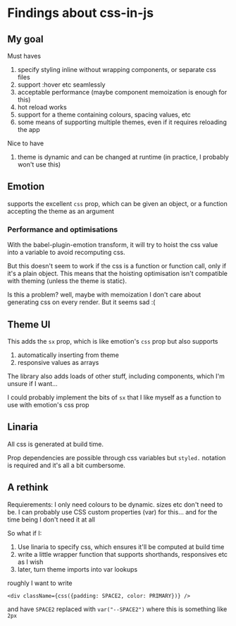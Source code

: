 # Findings about css-in-js

## My goal

Must haves

1. specify styling inline without wrapping components, or separate css files
2. support :hover etc seamlessly
3. acceptable performance (maybe component memoization is enough for this)
4. hot reload works
5. support for a theme containing colours, spacing values, etc
6. some means of supporting multiple themes, even if it requires reloading the app

Nice to have

1. theme is dynamic and can be changed at runtime (in practice, I probably won't use this)

## Emotion

supports the excellent `css` prop, which can be given an object, or a function accepting the theme as an argument

### Performance and optimisations

With the babel-plugin-emotion transform, it will try to hoist the css value into a variable to avoid recomputing css.

But this doesn't seem to work if the css is a function or function call, only if it's a plain object.
This means that the hoisting optimisation isn't compatible with theming (unless the theme is static).

Is this a problem? well, maybe with memoization I don't care about generating css on every render. But it seems sad :(

## Theme UI

This adds the `sx` prop, which is like emotion's `css` prop but also supports

1. automatically inserting from theme
2. responsive values as arrays

The library also adds loads of other stuff, including components, which I'm unsure if I want...

I could probably implement the bits of `sx` that I like myself as a function to use with emotion's css prop

## Linaria

All css is generated at build time.

Prop dependencies are possible through css variables but `styled.` notation is required and it's all a bit cumbersome.

## A rethink

Requierements: I only need colours to be dynamic. sizes etc don't need to be.
I can probably use CSS custom properties (var) for this... and for the time being I don't need it at all

So what if I:

1. Use linaria to specify css, which ensures it'll be computed at build time
2. write a little wrapper function that supports shorthands, responsives etc as I wish
3. later, turn theme imports into var lookups

roughly I want to write

    <div className={css({padding: SPACE2, color: PRIMARY})} />

and have `SPACE2` replaced with `var("--SPACE2")` where this is something like `2px`
